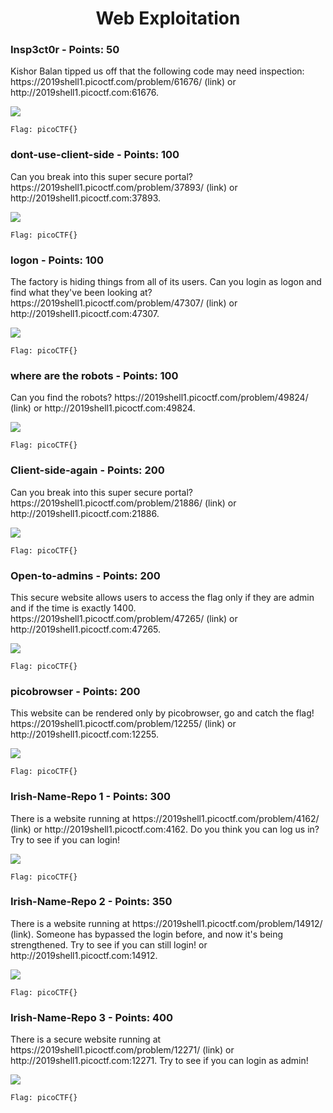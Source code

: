
<h1 align="center">Web Exploitation</h1>


<h3>Insp3ct0r - Points: 50</h3>
Kishor Balan tipped us off that the following code may need inspection: https://2019shell1.picoctf.com/problem/61676/ (link) or http://2019shell1.picoctf.com:61676.

<img src="../Files/"></img>

``` shell
Flag: picoCTF{}
```


<h3>dont-use-client-side - Points: 100</h3>
Can you break into this super secure portal? https://2019shell1.picoctf.com/problem/37893/ (link) or http://2019shell1.picoctf.com:37893.

<img src="../Files/"></img>

``` shell
Flag: picoCTF{}
```


<h3>logon - Points: 100</h3>
The factory is hiding things from all of its users. Can you login as logon and find what they've been looking at? https://2019shell1.picoctf.com/problem/47307/ (link) or http://2019shell1.picoctf.com:47307.

<img src="../Files/"></img>

``` shell
Flag: picoCTF{}
```


<h3>where are the robots - Points: 100</h3>
Can you find the robots? https://2019shell1.picoctf.com/problem/49824/ (link) or http://2019shell1.picoctf.com:49824.

<img src="../Files/"></img>

``` shell
Flag: picoCTF{}
```


<h3>Client-side-again - Points: 200</h3>
Can you break into this super secure portal? https://2019shell1.picoctf.com/problem/21886/ (link) or http://2019shell1.picoctf.com:21886.

<img src="../Files/"></img>

``` shell
Flag: picoCTF{}
```


<h3>Open-to-admins - Points: 200</h3>
This secure website allows users to access the flag only if they are admin and if the time is exactly 1400. https://2019shell1.picoctf.com/problem/47265/ (link) or http://2019shell1.picoctf.com:47265.

<img src="../Files/"></img>

``` shell
Flag: picoCTF{}
```


<h3>picobrowser - Points: 200</h3>
This website can be rendered only by picobrowser, go and catch the flag! https://2019shell1.picoctf.com/problem/12255/ (link) or http://2019shell1.picoctf.com:12255.

<img src="../Files/"></img>

``` shell
Flag: picoCTF{}
```


<h3>Irish-Name-Repo 1 - Points: 300</h3>
There is a website running at https://2019shell1.picoctf.com/problem/4162/ (link) or http://2019shell1.picoctf.com:4162. Do you think you can log us in? Try to see if you can login!

<img src="../Files/"></img>

``` shell
Flag: picoCTF{}
```


<h3>Irish-Name-Repo 2 - Points: 350</h3>
There is a website running at https://2019shell1.picoctf.com/problem/14912/ (link). Someone has bypassed the login before, and now it's being strengthened. Try to see if you can still login! or http://2019shell1.picoctf.com:14912.

<img src="../Files/"></img>

``` shell
Flag: picoCTF{}
```


<h3>Irish-Name-Repo 3 - Points: 400</h3>
There is a secure website running at https://2019shell1.picoctf.com/problem/12271/ (link) or http://2019shell1.picoctf.com:12271. Try to see if you can login as admin!

<img src="../Files/"></img>

``` shell
Flag: picoCTF{}
```

